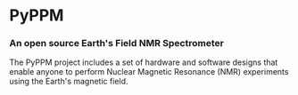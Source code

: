 # PyPPM
### An open source Earth's Field NMR Spectrometer

The PyPPM project includes a set of hardware and software designs that enable
anyone to perform Nuclear Magnetic Resonance (NMR) experiments using the
Earth's magnetic field.

